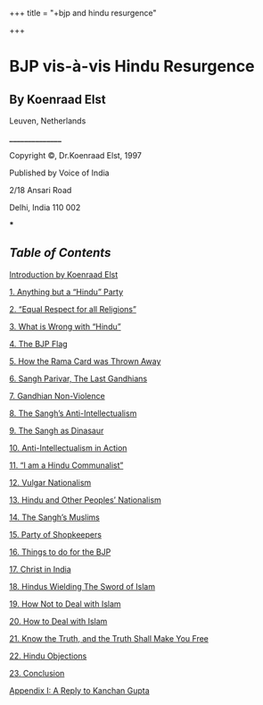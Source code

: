+++
title = "+bjp and hindu resurgence"

+++
<div class="Section1">

# **BJP vis-à-vis Hindu Resurgence**

## By Koenraad Elst

Leuven, Netherlands

**\_\_\_\_\_\_\_\_\_\_\_\_\_\_**

Copyright ©, Dr.Koenraad Elst, 1997

Published by Voice of India

2/18 Ansari Road

Delhi, India 110 002

**\***

## ***Table of Contents***

 

[Introduction by Koenraad
Elst](http://www.bharatvani.org/books/bjp/introduction.html)

[1. Anything but a “Hindu”
Party](http://www.bharatvani.org/books/bjp/section1.html)

[2. “Equal Respect for all
Religions”](http://www.bharatvani.org/books/bjp/section2.html)

[3. What is Wrong with
“Hindu”](http://www.bharatvani.org/books/bjp/section3.html)

[4. The BJP Flag](http://www.bharatvani.org/books/bjp/section4.html)

[5. How the Rama Card was Thrown
Away](http://www.bharatvani.org/books/bjp/section5.html)

[6. Sangh Parivar, The Last
Gandhians](http://www.bharatvani.org/books/bjp/section6.html)

[7. Gandhian
Non-Violence](http://www.bharatvani.org/books/bjp/section7.html)

[8. The Sangh’s
Anti-Intellectualism](http://www.bharatvani.org/books/bjp/section8.html)

[9. The Sangh as
Dinasaur](http://www.bharatvani.org/books/bjp/section9.html)

[10. Anti-Intellectualism in
Action](http://www.bharatvani.org/books/bjp/section10.html)

[11. “I am a Hindu
Communalist”](http://www.bharatvani.org/books/bjp/section11.html)

[12. Vulgar
Nationalism](http://www.bharatvani.org/books/bjp/section12.html)

[13. Hindu and Other Peoples’
Nationalism](http://www.bharatvani.org/books/bjp/section13.html)

[14. The Sangh’s
Muslims](http://www.bharatvani.org/books/bjp/section14.html)

[15. Party of
Shopkeepers](http://www.bharatvani.org/books/bjp/section15.html)

[16. Things to do for the
BJP](http://www.bharatvani.org/books/bjp/section16.html)

[17. Christ in
India](http://www.bharatvani.org/books/bjp/section17.html)

[18. Hindus Wielding The Sword of
Islam](http://www.bharatvani.org/books/bjp/section18.html)

[19. How Not to Deal with
Islam](http://www.bharatvani.org/books/bjp/section19.html)

[20. How to Deal with
Islam](http://www.bharatvani.org/books/bjp/section20.html)

[21. Know the Truth, and the Truth Shall Make You
Free](http://www.bharatvani.org/books/bjp/section21.html)

[22. Hindu
Objections](http://www.bharatvani.org/books/bjp/section22.html)

[23. Conclusion](http://www.bharatvani.org/books/bjp/section23.html)

[Appendix I: A Reply to Kanchan
Gupta](http://www.bharatvani.org/books/bjp/appendix.html)

 

 

 

</div>
